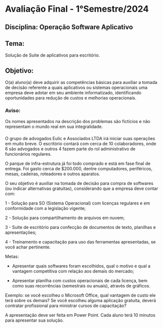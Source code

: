 # Avaliação Final - 1°Semestre/2024

## Disciplina: Operação Software Aplicativo

## Tema: 

Solução de Suite de aplicativos para escritório.

## Objetivo: 

O(a) aluno(a) deve adquirir as competências básicas para auxiliar a tomada de decisão referente a quais aplicativos ou sistemas operacionais uma empresa deve adotar em seu ambiente informatizado, 
identificando oportunidades para redução de custos e melhorias operacionais. 

### Aviso: 

Os nomes apresentados na descrição dos problemas são fictícios e não representam o mundo real em sua integralidade.


###

O grupo de advogados Eulic e Associados LTDA irá iniciar suas operações em muito breve. O escritório contará com cerca de 10 colaboradores, onde 6 são advogados e outros 4 fazem parte do rol administrativo de funcionários regulares.

O parque de infra-estrutura já foi todo comprado e está em fase final de entrega. Foi gasto cerca de $200.000, 
dentre computadores, periféricos, mesas, cadeiras, roteadores e outros aparatos.

O seu objetivo é auxiliar na tomada de decisão para compra de softwares (ou indicar alternativas gratuitas), considerando que a empresa deve contar com: 

1 - Solução para SO (Sistema Operacional) com licenças regulares e em conformidade com a legislação vigente;

2 - Solução para compartilhamento de arquivos em nuvem;

3 - Suite de escritório para confecção de documentos de texto, planilhas e apresentações;

4 - Treinamento e capacitação para uso das ferramentas apresentadas, se você achar pertinente.

Metas:

- Apresentar quais softwares foram escolhidos, qual o motivo e qual a vantagem competitiva com relação aos demais do mercado;

- Apresentar planilha com custos operacionais de cada licença, bem como suas recorrências (semestrais ou anuais), através de gráficos. 

Exemplo: se você escolheu o Microsoft Office, qual vantagem de custo ele terá sobre os demais? 
Se você escolheu alguma aplicação gratuita, deverá contratar profissional para ministrar cursos de capacitação?


A apresentação deve ser feita em Power Point. Cada aluno terá 10 minutos para apresentar sua solução.
